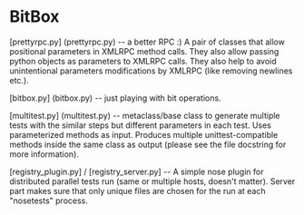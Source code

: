 BitBox
======

[prettyrpc.py] (prettyrpc.py) -- a better RPC :) A pair of classes that allow positional parameters in XMLRPC method calls. They also allow passing python objects as parameters to XMLRPC calls. They also help to avoid unintentional parameters modifications by XMLRPC (like removing newlines etc.).

[bitbox.py] (bitbox.py) -- just playing with bit operations.

[multitest.py] (multitest.py)  -- metaclass/base class to generate multiple tests with the similar steps but different parameters in each test. Uses parameterized methods as input. Produces multiple unittest-compatible methods inside the same class as output (please see the file docstring for more information).

[registry_plugin.py] / [registry_server.py] -- A simple nose plugin for distributed parallel tests run (same or multiple hosts, doesn't matter). Server part makes sure that only unique files are chosen for the run at each "nosetests" process.
